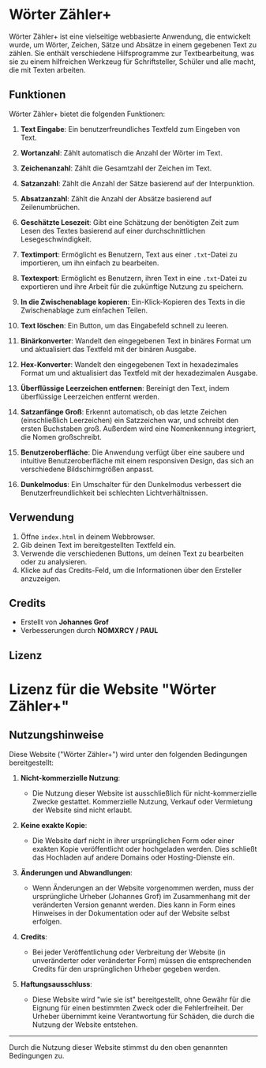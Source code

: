 # Wörter Zähler+

Wörter Zähler+ ist eine vielseitige webbasierte Anwendung, die entwickelt wurde, um Wörter, Zeichen, Sätze und Absätze in einem gegebenen Text zu zählen. Sie enthält verschiedene Hilfsprogramme zur Textbearbeitung, was sie zu einem hilfreichen Werkzeug für Schriftsteller, Schüler und alle macht, die mit Texten arbeiten.

## Funktionen

Wörter Zähler+ bietet die folgenden Funktionen:

1. **Text Eingabe**: Ein benutzerfreundliches Textfeld zum Eingeben von Text.
   
2. **Wortanzahl**: Zählt automatisch die Anzahl der Wörter im Text.

3. **Zeichenanzahl**: Zählt die Gesamtzahl der Zeichen im Text.

4. **Satzanzahl**: Zählt die Anzahl der Sätze basierend auf der Interpunktion.

5. **Absatzanzahl**: Zählt die Anzahl der Absätze basierend auf Zeilenumbrüchen.

6. **Geschätzte Lesezeit**: Gibt eine Schätzung der benötigten Zeit zum Lesen des Textes basierend auf einer durchschnittlichen Lesegeschwindigkeit.

7. **Textimport**: Ermöglicht es Benutzern, Text aus einer `.txt`-Datei zu importieren, um ihn einfach zu bearbeiten.

8. **Textexport**: Ermöglicht es Benutzern, ihren Text in eine `.txt`-Datei zu exportieren und ihre Arbeit für die zukünftige Nutzung zu speichern.

9. **In die Zwischenablage kopieren**: Ein-Klick-Kopieren des Texts in die Zwischenablage zum einfachen Teilen.

10. **Text löschen**: Ein Button, um das Eingabefeld schnell zu leeren.

11. **Binärkonverter**: Wandelt den eingegebenen Text in binäres Format um und aktualisiert das Textfeld mit der binären Ausgabe.

12. **Hex-Konverter**: Wandelt den eingegebenen Text in hexadezimales Format um und aktualisiert das Textfeld mit der hexadezimalen Ausgabe.

13. **Überflüssige Leerzeichen entfernen**: Bereinigt den Text, indem überflüssige Leerzeichen entfernt werden.

14. **Satzanfänge Groß**: Erkennt automatisch, ob das letzte Zeichen (einschließlich Leerzeichen) ein Satzzeichen war, und schreibt den ersten Buchstaben groß. Außerdem wird eine Nomenkennung integriert, die Nomen großschreibt.

15. **Benutzeroberfläche**: Die Anwendung verfügt über eine saubere und intuitive Benutzeroberfläche mit einem responsiven Design, das sich an verschiedene Bildschirmgrößen anpasst.

16. **Dunkelmodus**: Ein Umschalter für den Dunkelmodus verbessert die Benutzerfreundlichkeit bei schlechten Lichtverhältnissen.

## Verwendung

1. Öffne `index.html` in deinem Webbrowser.
2. Gib deinen Text im bereitgestellten Textfeld ein.
3. Verwende die verschiedenen Buttons, um deinen Text zu bearbeiten oder zu analysieren.
4. Klicke auf das Credits-Feld, um die Informationen über den Ersteller anzuzeigen.

## Credits

- Erstellt von **Johannes Grof**
- Verbesserungen durch **NOMXRCY / PAUL**

## Lizenz

# Lizenz für die Website "Wörter Zähler+"

## Nutzungshinweise

Diese Website ("Wörter Zähler+") wird unter den folgenden Bedingungen bereitgestellt:

1. **Nicht-kommerzielle Nutzung**: 
   - Die Nutzung dieser Website ist ausschließlich für nicht-kommerzielle Zwecke gestattet. Kommerzielle Nutzung, Verkauf oder Vermietung der Website sind nicht erlaubt.

2. **Keine exakte Kopie**: 
   - Die Website darf nicht in ihrer ursprünglichen Form oder einer exakten Kopie veröffentlicht oder hochgeladen werden. Dies schließt das Hochladen auf andere Domains oder Hosting-Dienste ein.

3. **Änderungen und Abwandlungen**:
   - Wenn Änderungen an der Website vorgenommen werden, muss der ursprüngliche Urheber (Johannes Grof) im Zusammenhang mit der veränderten Version genannt werden. Dies kann in Form eines Hinweises in der Dokumentation oder auf der Website selbst erfolgen.

4. **Credits**:
   - Bei jeder Veröffentlichung oder Verbreitung der Website (in unveränderter oder veränderter Form) müssen die entsprechenden Credits für den ursprünglichen Urheber gegeben werden.

5. **Haftungsausschluss**:
   - Diese Website wird "wie sie ist" bereitgestellt, ohne Gewähr für die Eignung für einen bestimmten Zweck oder die Fehlerfreiheit. Der Urheber übernimmt keine Verantwortung für Schäden, die durch die Nutzung der Website entstehen.

---

Durch die Nutzung dieser Website stimmst du den oben genannten Bedingungen zu.

